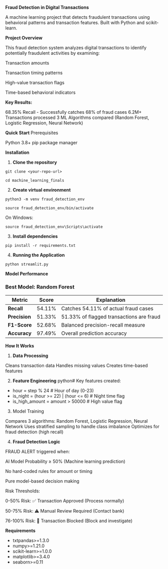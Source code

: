 **Fraud Detection in Digital Transactions**

A machine learning project that detects fraudulent transactions using behavioral patterns and transaction features. Built with Python and scikit-learn.

**Project Overview**

This fraud detection system analyzes digital transactions to identify potentially fraudulent activities by examining:

Transaction amounts

Transaction timing patterns

High-value transaction flags

Time-based behavioral indicators


**Key Results:**

68.35% Recall - Successfully catches 68% of fraud cases
6.2M+ Transactions processed
3 ML Algorithms compared (Random Forest, Logistic Regression, Neural Network)

**Quick Start**
Prerequisites

Python 3.8+
pip package manager

**Installation**

1. **Clone the repository**

```git clone <your-repo-url>```

```cd machine_learning_finals```

2. **Create virtual environment**

```python3 -m venv fraud_detection_env```

```source fraud_detection_env/bin/activate``` 

On Windows: 

```source fraud_detection_env\Scripts\activate```

3. **Install dependencies**

```pip install -r requirements.txt```

4. **Running the Application**

```python streamlit.py```

**Model Performance**
### Best Model: Random Forest

| Metric | Score | Explanation |
|--------|-------|-------------|
| **Recall** | 54.11% | Catches 54.11% of actual fraud cases |
| **Precision** | 51.33% | 51.33% of flagged transactions are fraud |
| **F1-Score** | 52.68% | Balanced precision-recall measure |
| **Accuracy** | 97.49% | Overall prediction accuracy |

**How It Works**
1. **Data Processing**

Cleans transaction data
Handles missing values
Creates time-based features

2. **Feature Engineering**
python# Key features created:
- hour = step % 24                    # Hour of day (0-23)
- is_night = (hour >= 22) | (hour <= 6)  # Night time flag
- is_high_amount = amount > 50000     # High value flag

3. Model Training

Compares 3 algorithms: Random Forest, Logistic Regression, Neural Network
Uses stratified sampling to handle class imbalance
Optimizes for fraud detection (high recall)

4. **Fraud Detection Logic**

FRAUD ALERT triggered when:

AI Model Probability ≥ 50% (Machine learning prediction)

No hard-coded rules for amount or timing

Pure model-based decision making

Risk Thresholds:

0-50% Risk: ✅ Transaction Approved (Process normally)

50-75% Risk: ⚠️ Manual Review Required (Contact bank)

76-100% Risk: 🚫 Transaction Blocked (Block and investigate)

**Requirements**
- txtpandas>=1.3.0
- numpy>=1.21.0
- scikit-learn>=1.0.0
- matplotlib>=3.4.0
- seaborn>=0.11
